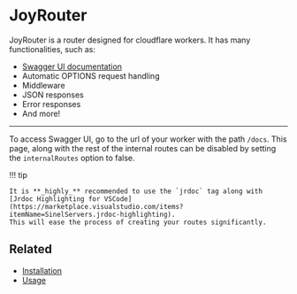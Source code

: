 # JoyRouter

JoyRouter is a router designed for cloudflare workers. It has many functionalities, such as:

-   [Swagger UI documentation](https://swagger.io/tools/swagger-ui/)
-   Automatic OPTIONS request handling
-   Middleware
-   JSON responses
-   Error responses
-   And more!

---

To access Swagger UI, go to the url of your worker with the path `/docs`.
This page, along with the rest of the internal routes can be disabled by setting the `internalRoutes` option to false.

!!! tip

    It is **_highly_** recommended to use the `jrdoc` tag along with [Jrdoc Highlighting for VSCode](https://marketplace.visualstudio.com/items?itemName=SinelServers.jrdoc-highlighting).
    This will ease the process of creating your routes significantly.

## Related

-   [Installation](installation.md)
-   [Usage](basic_usage.md)
